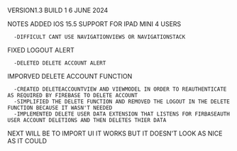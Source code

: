 VERSION1.3  BUILD 1
6 JUNE 2024

NOTES
ADDED IOS 15.5 SUPPORT FOR IPAD MINI 4 USERS

      -DIFFICULT CANT USE NAVIGATIONVIEWS OR NAVIGATIONSTACK
FIXED LOGOUT ALERT


      -DELETED DELETE ACCOUNT ALERT
IMPORVED DELETE ACCOUNT FUNCTION

      -CREATED DELETEACCOUNTVIEW AND VIEWMODEL IN ORDER TO REAUTHENTICATE AS REQUIRED BY FIREBASE TO DELETE ACCOUNT
      -SIMPLIFIED THE DELETE FUNCTION AND REMOVED THE LOGOUT IN THE DELETE FUNCTION BECAUSE IT WASN'T NEEDED
      -IMPLEMENTED DELETE USER DATA EXTENSION THAT LISTENS FOR FIRBASEAUTH USER ACCOUNT DELETIONS AND THEN DELETES THIER DATA

NEXT WILL BE TO IMPORT UI IT WORKS BUT IT DOESN'T LOOK AS NICE AS IT COULD
